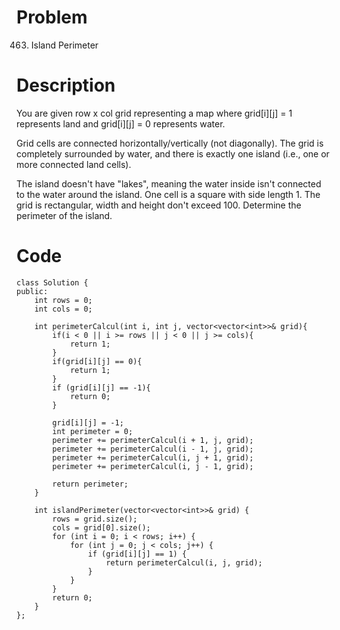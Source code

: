 # Problem
463. Island Perimeter

# Description
You are given row x col grid representing a map where grid[i][j] = 1 represents land and grid[i][j] = 0 represents water.

Grid cells are connected horizontally/vertically (not diagonally). The grid is completely surrounded by water, and there is exactly one island (i.e., one or more connected land cells).

The island doesn't have "lakes", meaning the water inside isn't connected to the water around the island. One cell is a square with side length 1. The grid is rectangular, width and height don't exceed 100. Determine the perimeter of the island.



# Code
```
class Solution {
public:
    int rows = 0;
    int cols = 0;

    int perimeterCalcul(int i, int j, vector<vector<int>>& grid){
        if(i < 0 || i >= rows || j < 0 || j >= cols){
            return 1;
        }
        if(grid[i][j] == 0){
            return 1;
        }
        if (grid[i][j] == -1){
            return 0;
        }

        grid[i][j] = -1;
        int perimeter = 0;
        perimeter += perimeterCalcul(i + 1, j, grid);
        perimeter += perimeterCalcul(i - 1, j, grid);
        perimeter += perimeterCalcul(i, j + 1, grid);
        perimeter += perimeterCalcul(i, j - 1, grid);

        return perimeter;
    }

    int islandPerimeter(vector<vector<int>>& grid) {
        rows = grid.size();
        cols = grid[0].size();
        for (int i = 0; i < rows; i++) {
            for (int j = 0; j < cols; j++) {
                if (grid[i][j] == 1) {
                    return perimeterCalcul(i, j, grid);
                }
            }
        }
        return 0;
    }
};
```